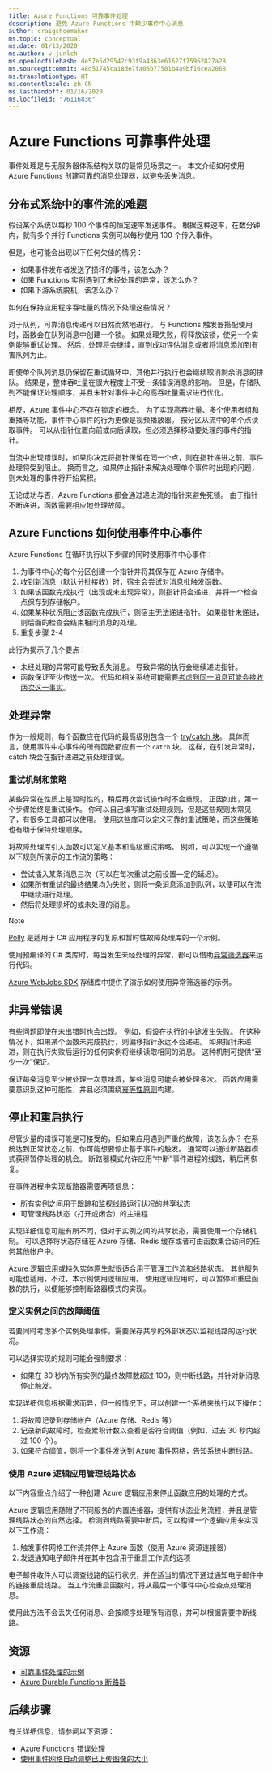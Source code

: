 ```yaml
---
title: Azure Functions 可靠事件处理
description: 避免 Azure Functions 中缺少事件中心消息
author: craigshoemaker
ms.topic: conceptual
ms.date: 01/13/2020
ms.author: v-junlch
ms.openlocfilehash: de57e5d29542c93f9a4363e61627f75962827a28
ms.sourcegitcommit: 48d51745ca18de7fa05b77501b4a9bf16cea2068
ms.translationtype: HT
ms.contentlocale: zh-CN
ms.lasthandoff: 01/16/2020
ms.locfileid: "76116836"
---
```

# <a name="azure-functions-reliable-event-processing"></a>Azure Functions 可靠事件处理

事件处理是与无服务器体系结构关联的最常见场景之一。 本文介绍如何使用 Azure Functions 创建可靠的消息处理器，以避免丢失消息。

## <a name="challenges-of-event-streams-in-distributed-systems"></a>分布式系统中的事件流的难题

假设某个系统以每秒 100 个事件的恒定速率发送事件。 根据这种速率，在数分钟内，就有多个并行 Functions 实例可以每秒使用 100 个传入事件。

但是，也可能会出现以下任何欠佳的情况：

- 如果事件发布者发送了损坏的事件，该怎么办？
- 如果 Functions 实例遇到了未经处理的异常，该怎么办？
- 如果下游系统脱机，该怎么办？

如何在保持应用程序吞吐量的情况下处理这些情况？

对于队列，可靠消息传递可以自然而然地进行。 与 Functions 触发器搭配使用时，函数会在队列消息中创建一个锁。 如果处理失败，将释放该锁，使另一个实例能够重试处理。 然后，处理将会继续，直到成功评估消息或者将消息添加到有害队列为止。

即使单个队列消息仍保留在重试循环中，其他并行执行也会继续取消剩余消息的排队。 结果是，整体吞吐量在很大程度上不受一条错误消息的影响。 但是，存储队列不能保证处理顺序，并且未针对事件中心的高吞吐量需求进行优化。

相反，Azure 事件中心不存在锁定的概念。 为了实现高吞吐量、多个使用者组和重播等功能，事件中心事件的行为更像是视频播放器。 按分区从流中的单个点读取事件。 可以从指针位置向前或向后读取，但必须选择移动要处理的事件的指针。

当流中出现错误时，如果你决定将指针保留在同一个点，则在指针递进之前，事件处理将受到阻止。 换而言之，如果停止指针来解决处理单个事件时出现的问题，则未处理的事件将开始累积。

无论成功与否，Azure Functions 都会通过递进流的指针来避免死锁。 由于指针不断递进，函数需要相应地处理故障。

## <a name="how-azure-functions-consumes-event-hubs-events"></a>Azure Functions 如何使用事件中心事件

Azure Functions 在循环执行以下步骤的同时使用事件中心事件：

1. 为事件中心的每个分区创建一个指针并将其保存在 Azure 存储中。
2. 收到新消息（默认分批接收）时，宿主会尝试对消息批触发函数。
3. 如果该函数完成执行（出现或未出现异常），则指针将会递进，并将一个检查点保存到存储帐户。
4. 如果某种状况阻止该函数完成执行，则宿主无法递进指针。 如果指针未递进，则后面的检查会结束相同消息的处理。
5. 重复步骤 2-4

此行为揭示了几个要点：

- 未经处理的异常可能导致丢失消息。  导致异常的执行会继续递进指针。
- 函数保证至少传送一次。  代码和相关系统可能需要[考虑到同一消息可能会接收两次这一事实](./functions-idempotent.md)。

## <a name="handling-exceptions"></a>处理异常

作为一般规则，每个函数应在代码的最高级别包含一个 [try/catch 块](./functions-bindings-error-pages.md)。 具体而言，使用事件中心事件的所有函数都应有一个 `catch` 块。 这样，在引发异常时，catch 块会在指针递进之前处理错误。

### <a name="retry-mechanisms-and-policies"></a>重试机制和策略

某些异常在性质上是暂时性的，稍后再次尝试操作时不会重现。 正因如此，第一个步骤始终是重试操作。 你可以自己编写重试处理规则，但是这些规则太常见了，有很多工具都可以使用。 使用这些库可以定义可靠的重试策略，而这些策略也有助于保持处理顺序。

将故障处理库引入函数可以定义基本和高级重试策略。 例如，可以实现一个遵循以下规则所演示的工作流的策略：

- 尝试插入某条消息三次（可以在每次重试之前设置一定的延迟）。
- 如果所有重试的最终结果均为失败，则将一条消息添加到队列，以便可以在流中继续进行处理。
- 然后将处理损坏的或未处理的消息。

> [!NOTE]
> [Polly](https://github.com/App-vNext/Polly) 是适用于 C# 应用程序的复原和暂时性故障处理库的一个示例。

使用预编译的 C# 类库时，每当发生未经处理的异常，都可以借助[异常筛选器](https://docs.microsoft.com/dotnet/csharp/language-reference/keywords/try-catch)来运行代码。

[Azure WebJobs SDK](https://github.com/Azure/azure-webjobs-sdk/wiki) 存储库中提供了演示如何使用异常筛选器的示例。

## <a name="non-exception-errors"></a>非异常错误

有些问题即使在未出错时也会出现。 例如，假设在执行的中途发生失败。 在这种情况下，如果某个函数未完成执行，则偏移指针永远不会递进。 如果指针未递进，则在执行失败后运行的任何实例将继续读取相同的消息。 这种机制可提供“至少一次”保证。

保证每条消息至少被处理一次意味着，某些消息可能会被处理多次。 函数应用需要意识到这种可能性，并且必须围绕[幂等性原则](./functions-idempotent.md)构建。

## <a name="stop-and-restart-execution"></a>停止和重启执行

尽管少量的错误可能是可接受的，但如果应用遇到严重的故障，该怎么办？ 在系统达到正常状态之前，你可能想要停止基于事件的触发。 通常可以通过断路器模式获得暂停处理的机会。 断路器模式允许应用“中断”事件进程的线路，稍后再恢复。

在事件进程中实现断路器需要两项信息：

- 所有实例之间用于跟踪和监视线路运行状况的共享状态
- 可管理线路状态（打开或闭合）的主进程

实现详细信息可能有所不同，但对于实例之间的共享状态，需要使用一个存储机制。 可以选择将状态存储在 Azure 存储、Redis 缓存或者可由函数集合访问的任何其他帐户中。

[Azure 逻辑应用](../logic-apps/logic-apps-overview.md)或[持久实体](./durable/durable-functions-overview.md)原生就很适合用于管理工作流和线路状态。 其他服务可能也适用，不过，本示例使用逻辑应用。 使用逻辑应用时，可以暂停和重启函数的执行，以便能够控制断路器模式的实现。

### <a name="define-a-failure-threshold-across-instances"></a>定义实例之间的故障阈值

若要同时考虑多个实例处理事件，需要保存共享的外部状态以监视线路的运行状况。

可以选择实现的规则可能会强制要求：

- 如果在 30 秒内所有实例的最终故障数超过 100，则中断线路，并针对新消息停止触发。

实现详细信息根据需求而异，但一般情况下，可以创建一个系统来执行以下操作：

1. 将故障记录到存储帐户（Azure 存储、Redis 等）
1. 记录新的故障时，检查累积计数以查看是否符合阈值（例如，过去 30 秒内超过 100 个）。
1. 如果符合阈值，则将一个事件发送到 Azure 事件网格，告知系统中断线路。

### <a name="managing-circuit-state-with-azure-logic-apps"></a>使用 Azure 逻辑应用管理线路状态

以下内容重点介绍了一种创建 Azure 逻辑应用来停止函数应用的处理的方式。

Azure 逻辑应用随附了不同服务的内置连接器，提供有状态业务流程，并且是管理线路状态的自然选择。 检测到线路需要中断后，可以构建一个逻辑应用来实现以下工作流：

1. 触发事件网格工作流并停止 Azure 函数（使用 Azure 资源连接器）
1. 发送通知电子邮件并在其中包含用于重启工作流的选项

电子邮件收件人可以调查线路的运行状况，并在适当的情况下通过通知电子邮件中的链接重启线路。 当工作流重启函数时，将从最后一个事件中心检查点处理消息。

使用此方法不会丢失任何消息、会按顺序处理所有消息，并可以根据需要中断线路。

## <a name="resources"></a>资源

- [可靠事件处理的示例](https://github.com/jeffhollan/functions-csharp-eventhub-ordered-processing)
- [Azure Durable Functions 断路器](https://github.com/jeffhollan/functions-durable-actor-circuitbreaker)

## <a name="next-steps"></a>后续步骤

有关详细信息，请参阅以下资源：

- [Azure Functions 错误处理](./functions-bindings-error-pages.md)
- [使用事件网格自动调整已上传图像的大小](../event-grid/resize-images-on-storage-blob-upload-event.md?toc=%2Fazure%2Fazure-functions%2Ftoc.json&tabs=dotnet)

<!-- Update_Description: wording update -->
